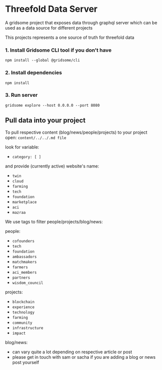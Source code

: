 # Threefold Data Server

A gridsome project that exposes data through graphql server which can be used as a data source
for different projects

This projects represents a one source of truth for threefold data


### 1. Install Gridsome CLI tool if you don't have

`npm install --global @gridsome/cli`

### 2. Install dependencies

`npm install`

### 3. Run server

`gridsome explore --host 0.0.0.0 --port 8080`


## Pull data into your project

To pull respective content (blog/news/people/projects) to your project open: 
`content/../../.md file`

look for variable:

- `category: [ ]`

and provide (currently active) website's name:
- `twin`
- `cloud`
- `farming`
- `tech`
- `foundation`
- `marketplace`
- `aci`
- `mazraa`

We use tags to filter people/projects/blog/news:

people:
- `cofounders`
- `tech`
- `foundation`
- `ambassadors`
- `matchmakers`
- `farmers`
- `aci_members`
- `partners`
- `wisdom_council`

projects:
- `blockchain`
- `experience`
- `technology`
- `farming`
- `community`
- `infrastructure`
- `impact`

blog/news:
- can vary quite a lot depending on respective article or post
- please get in touch with sam or sacha if you are adding a blog or news post yourself


